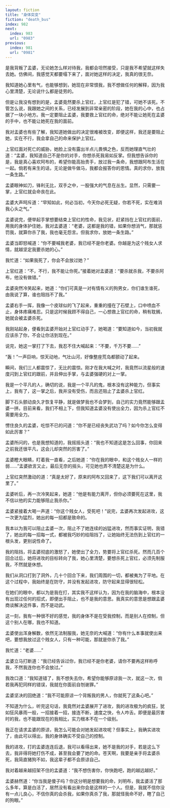 ```yaml
---
layout: fiction
title: "身体突变"
fiction: "death_bus"
index: 982
next:
  index: 983
  url: "0983"
previous:
  index: 981
  url: "0981"
---
```

是我背叛了孟婆，无论她怎么样对待我，我都会坦然接受，只是我不希望就这样失去她。仿佛间，我感觉天都要塌下来了，面对她这样的决定，我真的很无奈。

我知道她心里有气，也能够想到，她现在非常恨我，我不想做任何的解释，因为我心里清楚，无论说什么都是徒劳的。

但是让我没有想到的是，孟婆竟然要杀上官红，上官红是犯了错，可她不该死。不管怎么说，我跟她之间的关系，已经发展到非常亲密的阶段，她在我的心中，也占据了一块小地方。我一定要阻止孟婆，我要救上官红的命，绝对不能让她死在孟婆的手中，也不能让她死在我的面前。

我对孟婆也有些了解，我知道她做出的决定很难被改变，即便这样，我还是要阻止她，实在不行，我会拿自己的命来保护上官红。

上官红面对死亡的威胁，她脸上没有露出半点儿畏惧之色，反而她理直气壮的道：“孟婆，我知道自己不是你的对手，你想杀死我易如反掌。但我想告诉你的是，我是真心喜欢阿布的，希望你能高抬贵手，放过我一条命，我想跟阿布生活在一起。倘若有来生的话，无论是做牛做马，我都会报答你的恩情。真的求你，放我一条生路。”

孟婆眼神如刀，锋利无比，双手之中，一股强大的气息在丛生。显然，只需要一掌，上官红就会命丧在此。

孟婆大声呵斥道：“早知如此，何必当初，今天你必死无疑，你若不死，实在难消我心头之气。”

孟婆说完，便举起手掌想要结束上官红的性命，我见状，赶紧挡在上官红的面前，用我的身体护住她，我对孟婆道：“老婆，这都是我的错，如果你想消气，那就惩罚我，就算你杀了我，我也毫无怨言。但我求你，放她一条生路。”

孟婆当即怒喊道：“你不要喊我老婆，我已经不是你老婆。你越是为这个贱女人求情，就越坚定我要杀她的心。”

我忙道：“如果我死了，你会不会放过她？”

上官红道：“不，不行，我不能让你死。”接着她对孟婆道：“要杀就杀我，不要杀阿布，他没有做错。”

孟婆突然冷笑起来，她道：“你们可真是一对有情有义的狗男女，你们谁生谁死，由我说了算，谁也阻挡不了我。”

孟婆右手一挥，我像一个皮球似的飞了起来，重重的撞在了石壁上，口中喷血不止，身体疼痛难忍。只是这时候我顾不得自己，一心想救上官红的命，稍有耽搁，她就会被孟婆杀死。

我刚站起身，便看到孟婆开始对上官红动手了，她喝道：“要知道如今，当初我就应该杀了你，不会让你活到现在。”

说完，她这一掌打了下去，我忍不住大喊起来：“不要，千万不要……”

“轰！”一声巨响，惊天动地，气壮山河，好像整座荒岛都颤动了起来。

瞬间，我们三人都震惊了，无比的震惊。刚才在我大喊之时，我竟然以流星般的速度闪到上官红的跟前，并且伸出手掌，与孟婆强硬的对上一掌。

我是一个平凡的人，确切的说，我是一个平凡的鬼，根本没有这种能力，但事实上，我有了，这一掌之后，我并没有受伤，而且还阻止了孟婆杀上官红。

脚下石头颤动良久才恢复平静，就是做梦我也不会梦到，自己的实力竟然能够跟孟婆一拼。目前来看，我们不相上下，但我知道孟婆没有使出全力，因为杀上官红不需要用全力。

愣住良久的孟婆，吃惊不已的问道：“你不是已经丧失武功了吗？如今你怎么变得如此厉害？”

孟婆所问的，也是我想知道的，我摇摇头道：“我也不知道这是怎么回事，你回来之前我还很平凡，这会儿却突然的厉害了。”

孟婆瞪大眼睛，盯着我一直看，之后她道：“你在我的眼中，和这个贱女人一样的弱……”孟婆欲言又止，最后无奈的摇头，可见她也弄不清楚这是为什么。

上官红突然激动的道：“真是太好了，原来的阿布又回来了，这下我们可以离开这里了。”

孟婆听后，再一次冷笑起来，她道：“他是有能力离开，但你必须要死在这里，我不信以他的实力能够阻止我杀你。”

孟婆紧接着大喝一声道：“你这个贱女人，受死吧！”说完，孟婆再次发起进攻，这一次更为猛烈，她出的每一招都是致命的。

我本以为我可以阻止孟婆一次，阻止不了她连续的凶猛进攻，然而事实证明，我错了，她出的每一招每一式，都被我巧妙的给阻挡了，让她始终无法伤到上官红的一根头发，更别说性命了。

我的阻挡，将孟婆彻底的激怒了，她使出了全力，势要将上官红杀死。然而几百个回合过后，她将进攻的目标转向了我，她心里清楚，要想杀死上官红，必须先制服我，不然就是休想。

我们从洞口打到了洞外，几十个回合下来，我们周围的一切，都被夷为了平地。在这个过程中，我始终是在防守，并没有发起进攻，防守起来显得很轻松。

在她们的眼中，都以为是我在打，其实我不这样认为，因为在我的脑海中，根本没有出现过任何的招式，即便出手阻止，也不是我的意思。我真实的意思是想跟孟婆商谈解决这件事，而不是动武。

这一刻，我有一种很不好的感觉，我的身体不是在受我控制，而是别人在控制，但这个别人在哪，我也不知道。

孟婆使出浑身解数，依然无法制服我，她无奈的大喊道：“你有什么本事就使出来吧，要想我放过这个贱女人，只有一种可能，那就是你杀了我。”

我忙道：“老婆……”

孟婆立马打断道：“我已经告诉过你，我已经不是你老婆，请你不要再这样称呼我，不然我连你也不会放过。”

我改口道：“我知道错了，我不想失去你，希望你能够原谅我一次，就这一次，倘若我再犯同样的错误，我就在你面前自刎谢罪。”

孟婆坚决的回绝道：“我不可能原谅一个背叛我的男人，你就死了这条心吧。”

不知道为什么，听完这句话，我竟然对孟婆展开了进攻，我的进攻极为的疯狂，犹如狂风暴雨一般，一招接着一招，接连不断，速度之快，令人咋舌。即便是最厉害时的我，也不能跟现在的我相比，实力根本不在一个级别。

我正在请求孟婆的原谅，我怎么可能会对她发起进攻呢？但事实上，我确实进攻了，由此可以得出，我的身体确实不受自己的控制。

我的进攻，打的孟婆连连后退，我可以看得出来，她不是我的对手，若是这么下去，我非得将她打伤不成，甚至我会要了她的命。苍天啊，我要是亲手将孟婆杀死，我简直猪狗不如，我这辈子都不会原谅自己。

我对着越来越招架不住的孟婆道：“我不想伤害你，你快跑吧，跑的越远越好。”

孟婆赫然道：“你当我是傻子吗？你这分明是想要我的命，刘明布，我孟婆活了那么多年，算是白活了，居然没有看出来你会是这样的一个人。但是，我就不信你没有一点儿良心，不信你真的会杀我，如果你真杀了我，那就怪我命不好，瞎了自己的狗眼。”